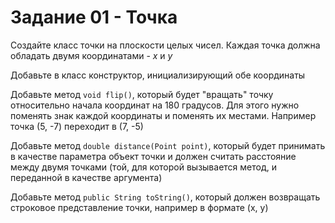 # Задание 01 - Точка

Создайте класс точки на плоскости целых чисел. Каждая точка должна обладать двумя координатами - *x* и *y*

Добавьте в класс конструктор, инициализирующий обе координаты

Добавьте метод `void flip()`, который будет "вращать" точку относительно начала координат на 180 градусов. Для этого нужно поменять знак
каждой координаты и поменять их местами. Например точка (5, -7) переходит в (7, -5)

Добавьте метод `double distance(Point point)`, который будет принимать в качестве параметра объект точки и должен считать расстояние между двумя точками
(той, для которой вызывается метод, и переданной в качестве аргумента)

Добавьте метод `public String toString()`, который должен возвращать строковое представление точки, например в формате (x, y)